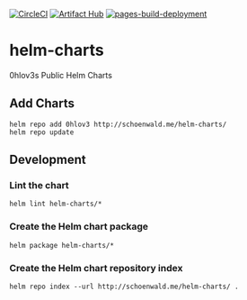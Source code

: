 [![CircleCI](https://circleci.com/gh/0hlov3/helm-charts/tree/main.svg?style=svg)](https://circleci.com/gh/0hlov3/helm-charts/tree/main)
[![Artifact Hub](https://img.shields.io/endpoint?url=https://artifacthub.io/badge/repository/ohlove)](https://artifacthub.io/packages/search?repo=ohlove)
[![pages-build-deployment](https://github.com/0hlov3/helm-charts/actions/workflows/pages/pages-build-deployment/badge.svg)](https://github.com/0hlov3/helm-charts/actions/workflows/pages/pages-build-deployment)
# helm-charts
0hlov3s Public Helm Charts

## Add Charts
```shell
helm repo add 0hlov3 http://schoenwald.me/helm-charts/
helm repo update
```

## Development
### Lint the chart
```shell
helm lint helm-charts/*
```

### Create the Helm chart package
```shell
helm package helm-charts/*
```

### Create the Helm chart repository index
```shell
helm repo index --url http://schoenwald.me/helm-charts/ .
```
